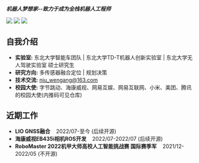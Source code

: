 ***机器人梦想家--致力于成为全栈机器人工程师***

[![](https://img.shields.io/badge/Bilibili-robotics%E6%B8%AF-brightgreen)](https://space.bilibili.com/356146260)
[![](https://img.shields.io/badge/CSDN%E5%8D%9A%E5%AE%A2-robotics%E6%B8%AF-brightgreen)](https://blog.csdn.net/weixin_37684239?type=blog)
![](https://visitor-badge.laobi.icu/badge?page_id=niuwengang.visitor-badge)

## 自我介绍
+ **实验室:** 东北大学智能车团队 | 东北大学TD-T机器人创新实验室 | 东北大学无人驾驶实验室 硕士研究生
+ **研究方向:** 多传感器融合定位 | 规划决策
+ **技术交流:** niu_wengang@163.com
+ **校园大使:** 字节跳动、海康威视、网易互娱、网易互联网、小米、美团、腾讯的校园大使(内推码可见仓库)

## 近期工作
+ **LIO GNSS融合**&nbsp;&nbsp;&nbsp;&nbsp;2022/07-至今 (后续开源)
+ **海康威视EB435i相机ROS开发**&nbsp;&nbsp;&nbsp;&nbsp;2022/07-2022/07 (后续开源)
+ **RoboMaster 2022机甲大师高校人工智能挑战赛 国际赛季军**&nbsp;&nbsp;&nbsp;&nbsp;2021/12-2022/05 (不开源)


